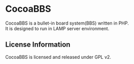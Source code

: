 # CocoaBBS

CocoaBBS is a bullet-in board system(BBS) written in PHP.  
It is designed to run in LAMP server environment.

## License Information
CocoaBBS is licensed and released under GPL v2.

